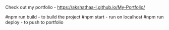Check out my portfolio - https://akshathaa-l.github.io/My-Portfolio/


#npm run build - to build the project
#npm start - run on localhost
#npm run deploy - to push to portfolio